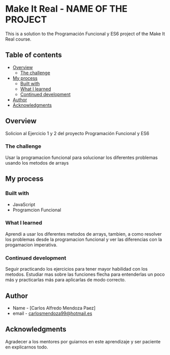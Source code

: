 # Make It Real - NAME OF THE PROJECT

This is a solution to the Programación Funcional y ES6 project of the Make It Real course.

## Table of contents

- [Overview](#overview)
  - [The challenge](#the-challenge)
- [My process](#my-process)
  - [Built with](#built-with)
  - [What I learned](#what-i-learned)
  - [Continued development](#continued-development)
- [Author](#author)
- [Acknowledgments](#acknowledgments)


## Overview
Solicion al Ejercicio 1 y 2 del proyecto Programación Funcional y ES6 
### The challenge
Usar la programacion funcional para solucionar los diferentes problemas usando los metodos de arrays 

## My process

### Built with

- JavaScript
- Programcion Funcional

### What I learned

Aprendi a usar los diferentes metodos de arrays, tambien, a como resolver los problemas desde la programacion funcional y ver las diferencias con la progamacion imperativa.

### Continued development

Seguir practicando los ejercicios para tener mayor habilidad con los metodos.
Estudiar mas sobre las funciones flecha para entenderlas un poco más y practicarlas más para aplicarlas de modo correcto.

## Author

- Name - [Carlos Alfredo Mendoza Paez]
- email - carlosmendoza99@hotmail.es


## Acknowledgments

Agradecer a los mentores por guiarnos en este aprendizaje y ser paciente en explicarnos todo.

